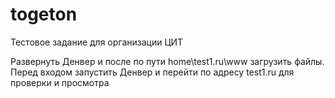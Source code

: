 # togeton


Тестовое задание для организации ЦИТ 

Развернуть Денвер и после по пути home\test1.ru\www загрузить файлы. 
Перед входом запустить Денвер и перейти по адресу test1.ru для проверки и просмотра

